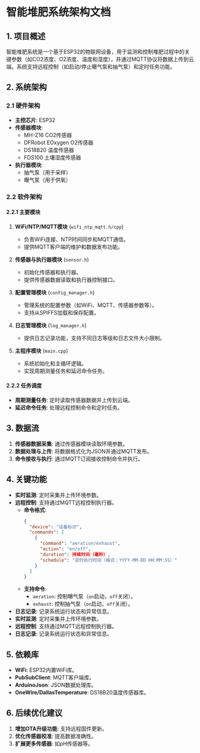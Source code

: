 # 智能堆肥系统架构文档

## 1. 项目概述
智能堆肥系统是一个基于ESP32的物联网设备，用于监测和控制堆肥过程中的关键参数（如CO2浓度、O2浓度、温度和湿度），并通过MQTT协议将数据上传到云端。系统支持远程控制（如启动/停止曝气泵和抽气泵）和定时任务功能。

## 2. 系统架构

### 2.1 硬件架构
- **主控芯片**: ESP32
- **传感器模块**:
  - MH-Z16 CO2传感器
  - DFRobot EOxygen O2传感器
  - DS18B20 温度传感器
  - FDS100 土壤湿度传感器
- **执行器模块**:
  - 抽气泵（用于采样）
  - 曝气泵（用于供氧）

### 2.2 软件架构

#### 2.2.1 主要模块
1. **WiFi/NTP/MQTT模块** (`wifi_ntp_mqtt.h/cpp`)
   - 负责WiFi连接、NTP时间同步和MQTT通信。
   - 提供MQTT客户端的维护和数据发布功能。

2. **传感器与执行器模块** (`sensor.h`)
   - 初始化传感器和执行器。
   - 提供传感器数据读取和执行器控制接口。

3. **配置管理模块** (`config_manager.h`)
   - 管理系统的配置参数（如WiFi、MQTT、传感器参数等）。
   - 支持从SPIFFS加载和保存配置。

4. **日志管理模块** (`log_manager.h`)
   - 提供日志记录功能，支持不同日志等级和日志文件大小限制。

5. **主程序模块** (`main.cpp`)
   - 系统初始化和主循环逻辑。
   - 实现周期测量任务和延迟命令任务。

#### 2.2.2 任务调度
- **周期测量任务**: 定时读取传感器数据并上传到云端。
- **延迟命令任务**: 处理远程控制命令和定时任务。

## 3. 数据流
1. **传感器数据采集**: 通过传感器模块读取环境参数。
2. **数据处理与上传**: 将数据格式化为JSON并通过MQTT发布。
3. **命令接收与执行**: 通过MQTT订阅接收控制命令并执行。

## 4. 关键功能
- **实时监测**: 定时采集并上传环境参数。
- **远程控制**: 支持通过MQTT远程控制执行器。
  - **命令格式**: 
    ```json
    {
      "device": "设备标识",
      "commands": [
        {
          "command": "aeration/exhaust",
          "action": "on/off",
          "duration": 持续时间（毫秒）,
          "schedule": "定时执行时间（格式：YYYY-MM-DD HH:MM:SS）"
        }
      ]
    }
    ```
  - **支持命令**:
    - `aeration`: 控制曝气泵（`on`启动，`off`关闭）。
    - `exhaust`: 控制抽气泵（`on`启动，`off`关闭）。
- **日志记录**: 记录系统运行状态和异常信息。
- **实时监测**: 定时采集并上传环境参数。
- **远程控制**: 支持通过MQTT远程控制执行器。
- **日志记录**: 记录系统运行状态和异常信息。

## 5. 依赖库
- **WiFi**: ESP32内置WiFi库。
- **PubSubClient**: MQTT客户端库。
- **ArduinoJson**: JSON数据处理库。
- **OneWire/DallasTemperature**: DS18B20温度传感器库。

## 6. 后续优化建议
1. **增加OTA升级功能**: 支持远程固件更新。
2. **优化传感器校准**: 提高数据准确性。
3. **扩展更多传感器**: 如pH传感器等。